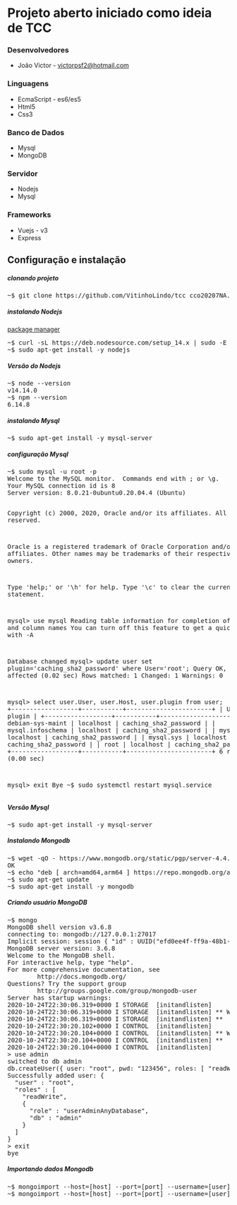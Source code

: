 # Projeto aberto iniciado como ideia de TCC

<h3>Desenvolvedores</h3>

<ul>
  <li><label>João Victor - </label><a href="https://github.com/VitinhoLindo">victorpsf2@hotmail.com</a></li>
</ul>

<h3>Linguagens</h3>

<ul>
  <li>EcmaScript - es6/es5</li>
  <li>Html5</li>
  <li>Css3</li>
</ul>

<h3>Banco de Dados</h3>

<ul>
  <li>Mysql</li>
  <li>MongoDB</li>
</ul>


<h3>Servidor</h3>

<ul>
  <li>Nodejs</li>
  <li>Mysql</li>
</ul>

<h3>Frameworks</h3>

<ul>
  <li>Vuejs - v3</li>
  <li>Express</li>
</ul>

<h2>Configuração e instalação</h2>


<h5>clonando projeto</h5>
<pre>
~$ git clone https://github.com/VitinhoLindo/tcc_cco20207NA.git
</pre>

<h5>instalando Nodejs</h5>
<a href="https://github.com/nodesource/distributions/blob/master/README.md">package manager</a>
<pre>
~$ curl -sL https://deb.nodesource.com/setup_14.x | sudo -E bash -
~$ sudo apt-get install -y nodejs
</pre>

<h5>Versão do Nodejs</h5>
<pre>
~$ node --version
v14.14.0
~$ npm --version
6.14.8
</pre>

<h5>instalando Mysql</h5>
<pre>
~$ sudo apt-get install -y mysql-server
</pre>

<h5>configuração Mysql</h5>
<pre>
~$ sudo mysql -u root -p
Welcome to the MySQL monitor.  Commands end with ; or \g.
Your MySQL connection id is 8
Server version: 8.0.21-0ubuntu0.20.04.4 (Ubuntu)

Copyright (c) 2000, 2020, Oracle and/or its affiliates. All rights reserved.

Oracle is a registered trademark of Oracle Corporation and/or its
affiliates. Other names may be trademarks of their respective
owners.

Type 'help;' or '\h' for help. Type '\c' to clear the current input statement.

mysql> use mysql
Reading table information for completion of table and column names
You can turn off this feature to get a quicker startup with -A

Database changed
mysql> update user set plugin='caching_sha2_password' where User='root';
Query OK, 1 row affected (0.02 sec)
Rows matched: 1  Changed: 1  Warnings: 0

mysql> select user.User, user.Host, user.plugin from user;
+------------------+-----------+-----------------------+
| User             | Host      | plugin                |
+------------------+-----------+-----------------------+
| debian-sys-maint | localhost | caching_sha2_password |
| mysql.infoschema | localhost | caching_sha2_password |
| mysql.session    | localhost | caching_sha2_password |
| mysql.sys        | localhost | caching_sha2_password |
| root             | localhost | caching_sha2_password |
+------------------+-----------+-----------------------+
6 rows in set (0.00 sec)

mysql> exit
Bye
~$ sudo systemctl restart mysql.service
</pre>

<h5>Versão Mysql</h5>
<pre>
~$ sudo apt-get install -y mysql-server
</pre>

<h5>Instalando Mongodb</h5>
<pre>
~$ wget -qO - https://www.mongodb.org/static/pgp/server-4.4.asc | sudo apt-key add -
OK
~$ echo "deb [ arch=amd64,arm64 ] https://repo.mongodb.org/apt/ubuntu focal/mongodb-org/4.4 multiverse" | sudo tee /etc/apt/sources.list.d/mongodb-org-4.4.list
~$ sudo apt-get update
~$ sudo apt-get install -y mongodb
</pre>

<h5>Criando usuário MongoDB</h5>
<pre>
~$ mongo
MongoDB shell version v3.6.8
connecting to: mongodb://127.0.0.1:27017
Implicit session: session { "id" : UUID("efd0ee4f-ff9a-48b1-8b53-5959394b5d93") }
MongoDB server version: 3.6.8
Welcome to the MongoDB shell.
For interactive help, type "help".
For more comprehensive documentation, see
        http://docs.mongodb.org/
Questions? Try the support group
        http://groups.google.com/group/mongodb-user
Server has startup warnings: 
2020-10-24T22:30:06.319+0000 I STORAGE  [initandlisten] 
2020-10-24T22:30:06.319+0000 I STORAGE  [initandlisten] ** WARNING: Using the XFS filesystem is strongly recommended with the WiredTiger storage engine
2020-10-24T22:30:06.319+0000 I STORAGE  [initandlisten] **          See http://dochub.mongodb.org/core/prodnotes-filesystem
2020-10-24T22:30:20.102+0000 I CONTROL  [initandlisten] 
2020-10-24T22:30:20.104+0000 I CONTROL  [initandlisten] ** WARNING: Access control is not enabled for the database.
2020-10-24T22:30:20.104+0000 I CONTROL  [initandlisten] **          Read and write access to data and configuration is unrestricted.
2020-10-24T22:30:20.104+0000 I CONTROL  [initandlisten] 
> use admin
switched to db admin
db.createUser({ user: "root", pwd: "123456", roles: [ "readWrite", {role: "userAdminAnyDatabase" , db:"admin"} ] })
Successfully added user: {
  "user" : "root",
  "roles" : [
    "readWrite",
    {
      "role" : "userAdminAnyDatabase",
      "db" : "admin"
    }
  ]
}
> exit
bye
</pre>

<h5>Importando dados Mongodb</h5>
<pre>
~$ mongoimport --host=[host] --port=[port] --username=[user] --collection=person --db=config --file=personConfig.json
~$ mongoimport --host=[host] --port=[port] --username=[user] --collection=configuration --db=apps --file=appConfiguration.json
</pre>
